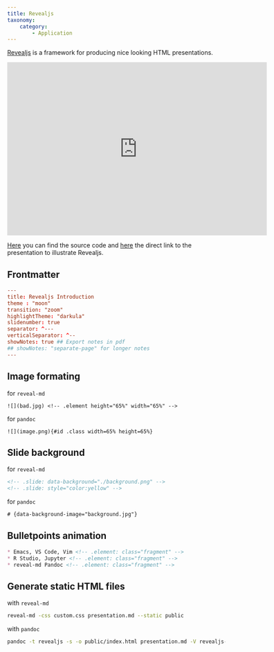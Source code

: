 ```yaml
---
title: Revealjs
taxonomy:
    category:
        - Application
---
```


[Revealjs](https://github.com/hakimel/reveal.js/) is a framework for producing nice looking HTML presentations.

<iframe width="600" height="400" marginheight="0" marginwidth="0" frameborder="0" allowfullscreen src="https://allaman.github.io/reveal-js-intro/">
 [Direct Link to Slides](https://allaman.github.io/reveal-js-intro/)
</iframe>

[Here](https://github.com/Allaman/reveal-js-intro) you can find the source code and [here](https://allaman.github.io/reveal-js-intro/) the direct link to the presentation to illustrate Revealjs.

## Frontmatter

```toml
---
title: Revealjs Introduction
theme : "moon"
transition: "zoom"
highlightTheme: "darkula"
slidenumber: true
separator: ^---
verticalSeparator: ^--
showNotes: true ## Export notes in pdf
## showNotes: "separate-page" for longer notes
---
```

## Image formating

for `reveal-md`
```
![](bad.jpg) <!-- .element height="65%" width="65%" -->
```
for `pandoc`
```
![](image.png){#id .class width=65% height=65%}
```

## Slide background

for `reveal-md`
```html
<!-- .slide: data-background="./background.png" -->
<!-- .slide: style="color:yellow" -->
```
for `pandoc`
```html
# {data-background-image="background.jpg"}
```

## Bulletpoints animation

```markdown
* Emacs, VS Code, Vim <!-- .element: class="fragment" -->
* R Studio, Jupyter <!-- .element: class="fragment" -->
* reveal-md Pandoc <!-- .element: class="fragment" -->
```

## Generate static HTML files

with `reveal-md`
```sh
reveal-md -css custom.css presentation.md --static public
```

with `pandoc`
```sh
pandoc -t revealjs -s -o public/index.html presentation.md -V revealjs-url=reveal.js --css=custom.css --slide-level=2 [--self-contained]
```